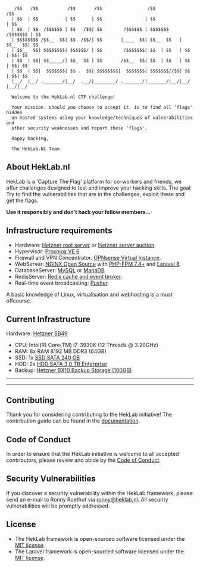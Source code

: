 ```
   /$$   /$$           /$$       /$$                 /$$                    /$$
  | $$  | $$          | $$      | $$                | $$                   | $$
  | $$  | $$  /$$$$$$ | $$   /$$| $$        /$$$$$$ | $$$$$$$     /$$$$$$$ | $$
  | $$$$$$$$ /$$__  $$| $$  /$$/| $$       |____  $$| $$__  $$   | $$__  $$| $$
  | $$__  $$| $$$$$$$$| $$$$$$/ | $$        /$$$$$$$| $$  | $$   | $$  | $$| $$
  | $$  | $$| $$_____/| $$_  $$ | $$       /$$__  $$| $$  | $$   | $$  | $$| $$
  | $$  | $$|  $$$$$$$| $$ .  $$| $$$$$$$$|  $$$$$$$| $$$$$$$//$$| $$  | $$| $$
  |__/  |__/ ._______/|__/  .__/|________/ ._______/|_______/|__/|__/  |__/|__/

  Welcome to the HekLab.nl CTF challenge!

  Your mission, should you choose to accept it, is to find all 'flags' hidden 
  on hosted systems using your knowledge/techniques of vulnerabilities and 
  other security weaknesses and report these 'flags'.

  Happy hacking,

  The HekLab.NL Team
```

## About HekLab.nl

HekLab is a 'Capture The Flag' platform for co-workers and friends, we offer challenges designed to test and improve your hacking skills.
The goal: Try to find the vulnerabilities that are in the challenges, exploit these and get the flags.

**Use it responsibly and don't hack your fellow members...**

## Infrastructure requirements

- Hardware: [Hetzner root server](https://www.hetzner.com/dedicated-rootserver) or [Hetzner server auction](https://www.hetzner.com/sb).
- Hypervisor: [Proxmox VE 6](https://www.proxmox.com/en/).
- Firewall and VPN Concentrator: [OPNsense Virtual Instance](https://opnsense.org/).
- WebServer: [NGINX Open Source](https://nginx.org/en/download.html) with [PHP-FPM 7.4+](https://www.php.net/downloads.php#v7.4.11) and [Laravel 8](https://laravel.com/).
- DatabaseServer: [MySQL](https://www.mysql.com/) or [MariaDB](https://mariadb.org/).
- RedisServer: [Redis cache and event broker](https://redis.io/).
- Real-time event broadcasting: [Pusher](https://pusher.com/).

A basic knowledge of Linux, virtualisation and webhosting is a must offcourse.

## Current Infrastructure

Hardware: [Hetzner SB49](https://www.hetzner.com/sb?search=sb49)
- CPU: Intel(R) Core(TM) i7-3930K (12 Threads @ 3.20GHz)
- RAM: 8x RAM 8192 MB DDR3 (64GB)
- SSD: 1x [SSD SATA 240 GB](https://ark.intel.com/content/www/us/en/ark/products/66250/intel-ssd-520-series-240gb-2-5in-sata-6gb-s-25nm-mlc.html)
- HDD: 2x [HDD SATA 3,0 TB Enterprise](https://tweakers.net/pricewatch/320865/wd-re-wd3000fyyz-3tb/specificaties/)
- Backup: [Hetzner BX10 Backup Storage (100GB)](https://www.hetzner.com/storage/storage-box)

- - -
- - -

## Contributing

Thank you for considering contributing to the HekLab initiative! The contribution guide can be found in the [documentation](https://github.com/rroethof/heklab.nl/wiki/Contributing).

## Code of Conduct

In order to ensure that the HekLab initiative is welcome to all accepted contributors, please review and abide by the [Code of Conduct](https://github.com/rroethof/heklab.nl/wiki/Code-of-conduct).

## Security Vulnerabilities

If you discover a security vulnerability within the HekLab framework, please send an e-mail to Ronny Roethof via [ronny@heklab.nl](mailto:ronny@heklab.nl). All security vulnerabilities will be promptly addressed.

## License

- The HekLab framework is open-sourced software licensed under the [MIT license](https://opensource.org/licenses/MIT).
- The Laravel framework is open-sourced software licensed under the [MIT license](https://opensource.org/licenses/MIT).
